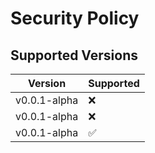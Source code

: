 # Security Policy

## Supported Versions

| Version | Supported          |
| ------- | ------------------ |
| v0.0.1-alpha   | :x: |
| v0.0.1-alpha   | :x: |
| v0.0.1-alpha   | ✅ |
